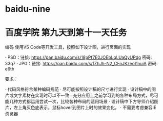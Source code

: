 # baidu-nine

# 百度学院 第九天到第十一天任务

编码
使用VS Code等开发工具，按照如下设计图，进行页面的实现

· PSD：链接: https://pan.baidu.com/s/18pPf7E0JOEbLqLUaQyUPdg 密码: 33q7
· JPG：链接: https://pan.baidu.com/s/1ZhJh-N2_CFnJKzeoI1nuiA 密码: e6th

要求：

· 代码风格符合某种编码规范
· 尽可能按照设计稿的尺寸进行实现
· 设计稿中的图片或文字素材在实现时可以不一致
· 充分应用上之前学习到的各种布局方式，尽可能几种方式都运用尝试一次，比较各种布局的适用场景
· 设计稿中下方导师介绍图片，左上角灰色底表示，鼠标hover到图片上时的效果变化。
· 不需要考虑兼容IE浏览器





